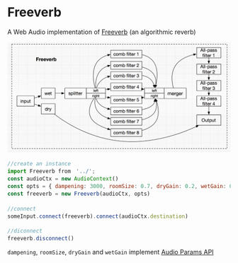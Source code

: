 # Freeverb

A Web Audio implementation of [Freeverb](https://ccrma.stanford.edu/~jos/pasp/Freeverb.html) (an algorithmic reverb)

![freeverb](freeverb.png)
```javascript
//create an instance
import Freeverb from　'../';
const audioCtx = new AudioContext()
const opts = { dampening: 3000, roomSize: 0.7, dryGain: 0.2, wetGain: 0.8 }
const freeverb = new Freeverb(audioCtx, opts)

//connect
someInput.connect(freeverb).connect(audioCtx.destination)

//diconnect
freeverb.disconnect()
```


`dampening`, `roomSize`, `dryGain` and `wetGain` implement [Audio Params API](https://developer.mozilla.org/en-US/docs/Web/API/AudioParam)
